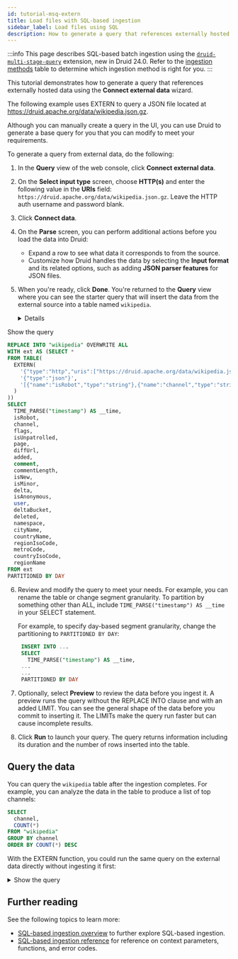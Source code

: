 ```yaml
---
id: tutorial-msq-extern
title: Load files with SQL-based ingestion
sidebar_label: Load files using SQL
description: How to generate a query that references externally hosted data
---
```


<!--
  ~ Licensed to the Apache Software Foundation (ASF) under one
  ~ or more contributor license agreements.  See the NOTICE file
  ~ distributed with this work for additional information
  ~ regarding copyright ownership.  The ASF licenses this file
  ~ to you under the Apache License, Version 2.0 (the
  ~ "License"); you may not use this file except in compliance
  ~ with the License.  You may obtain a copy of the License at
  ~
  ~   http://www.apache.org/licenses/LICENSE-2.0
  ~
  ~ Unless required by applicable law or agreed to in writing,
  ~ software distributed under the License is distributed on an
  ~ "AS IS" BASIS, WITHOUT WARRANTIES OR CONDITIONS OF ANY
  ~ KIND, either express or implied.  See the License for the
  ~ specific language governing permissions and limitations
  ~ under the License.
  -->

:::info
 This page describes SQL-based batch ingestion using the [`druid-multi-stage-query`](../multi-stage-query/index.md)
 extension, new in Druid 24.0. Refer to the [ingestion methods](../ingestion/index.md#batch) table to determine which
 ingestion method is right for you.
:::

This tutorial demonstrates how to generate a query that references externally hosted data using the **Connect external data** wizard.

The following example uses EXTERN to query a JSON file located at https://druid.apache.org/data/wikipedia.json.gz.

Although you can manually create a query in the UI, you can use Druid to generate a base query for you that you can modify to meet your requirements.

To generate a query from external data, do the following:

1. In the **Query** view of the web console, click **Connect external data**.
2. On the **Select input type** screen, choose **HTTP(s)** and enter the following value in the **URIs** field: `https://druid.apache.org/data/wikipedia.json.gz`. Leave the HTTP auth username and password blank.
3. Click **Connect data**.
4. On the **Parse** screen, you can perform additional actions before you load the data into Druid:
   - Expand a row to see what data it corresponds to from the source.
   - Customize how Druid handles the data by selecting the **Input format** and its related options, such as adding **JSON parser features** for JSON files.
5. When you're ready, click **Done**. You're returned to the **Query** view where you can see the starter query that will insert the data from the external source into a table named `wikipedia`.

   <details>
<summary>Show the query</summary>

   ```sql
   REPLACE INTO "wikipedia" OVERWRITE ALL
   WITH ext AS (SELECT *
   FROM TABLE(
     EXTERN(
       '{"type":"http","uris":["https://druid.apache.org/data/wikipedia.json.gz"]}',
       '{"type":"json"}',
       '[{"name":"isRobot","type":"string"},{"name":"channel","type":"string"},{"name":"timestamp","type":"string"},{"name":"flags","type":"string"},{"name":"isUnpatrolled","type":"string"},{"name":"page","type":"string"},{"name":"diffUrl","type":"string"},{"name":"added","type":"long"},{"name":"comment","type":"string"},{"name":"commentLength","type":"long"},{"name":"isNew","type":"string"},{"name":"isMinor","type":"string"},{"name":"delta","type":"long"},{"name":"isAnonymous","type":"string"},{"name":"user","type":"string"},{"name":"deltaBucket","type":"long"},{"name":"deleted","type":"long"},{"name":"namespace","type":"string"},{"name":"cityName","type":"string"},{"name":"countryName","type":"string"},{"name":"regionIsoCode","type":"string"},{"name":"metroCode","type":"long"},{"name":"countryIsoCode","type":"string"},{"name":"regionName","type":"string"}]'
     )
   ))
   SELECT
     TIME_PARSE("timestamp") AS __time,
     isRobot,
     channel,
     flags,
     isUnpatrolled,
     page,
     diffUrl,
     added,
     comment,
     commentLength,
     isNew,
     isMinor,
     delta,
     isAnonymous,
     user,
     deltaBucket,
     deleted,
     namespace,
     cityName,
     countryName,
     regionIsoCode,
     metroCode,
     countryIsoCode,
     regionName
   FROM ext
   PARTITIONED BY DAY
   ```
   </details>

6. Review and modify the query to meet your needs. For example, you can rename the table or change segment granularity. To partition by something other than ALL, include `TIME_PARSE("timestamp") AS __time` in your SELECT statement.

   For example, to specify day-based segment granularity, change the partitioning to `PARTITIONED BY DAY`:

     ```sql
      INSERT INTO ...
      SELECT
        TIME_PARSE("timestamp") AS __time,
      ...
      ...
      PARTITIONED BY DAY
     ```

1. Optionally, select **Preview** to review the data before you ingest it. A preview runs the query without the REPLACE INTO clause and with an added LIMIT.
   You can see the general shape of the data before you commit to inserting it.
   The LIMITs make the query run faster but can cause incomplete results.
2. Click **Run** to launch your query. The query returns information including its duration and the number of rows inserted into the table.

## Query the data

You can query the `wikipedia` table after the ingestion completes.
For example, you can analyze the data in the table to produce a list of top channels:

```sql
SELECT
  channel,
  COUNT(*)
FROM "wikipedia"
GROUP BY channel
ORDER BY COUNT(*) DESC
```

With the EXTERN function, you could run the same query on the external data directly without ingesting it first:

<details>
<summary>Show the query</summary>

```sql
SELECT
  channel,
  COUNT(*)
FROM TABLE(
  EXTERN(
    '{"type": "http", "uris": ["https://druid.apache.org/data/wikipedia.json.gz"]}',
    '{"type": "json"}',
    '[{"name": "added", "type": "long"}, {"name": "channel", "type": "string"}, {"name": "cityName", "type": "string"}, {"name": "comment", "type": "string"}, {"name": "commentLength", "type": "long"}, {"name": "countryIsoCode", "type": "string"}, {"name": "countryName", "type": "string"}, {"name": "deleted", "type": "long"}, {"name": "delta", "type": "long"}, {"name": "deltaBucket", "type": "string"}, {"name": "diffUrl", "type": "string"}, {"name": "flags", "type": "string"}, {"name": "isAnonymous", "type": "string"}, {"name": "isMinor", "type": "string"}, {"name": "isNew", "type": "string"}, {"name": "isRobot", "type": "string"}, {"name": "isUnpatrolled", "type": "string"}, {"name": "metroCode", "type": "string"}, {"name": "namespace", "type": "string"}, {"name": "page", "type": "string"}, {"name": "regionIsoCode", "type": "string"}, {"name": "regionName", "type": "string"}, {"name": "timestamp", "type": "string"}, {"name": "user", "type": "string"}]'
  )
)
GROUP BY channel
ORDER BY COUNT(*) DESC
```

</details>

## Further reading

See the following topics to learn more:

* [SQL-based ingestion overview](../multi-stage-query/index.md) to further explore SQL-based ingestion.
* [SQL-based ingestion reference](../multi-stage-query/reference.md) for reference on context parameters, functions, and error codes.
